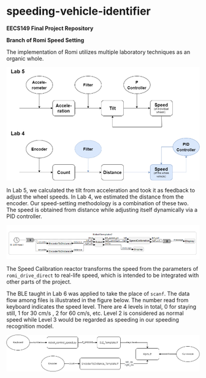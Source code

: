 # speeding-vehicle-identifier
**EECS149 Final Project Repository**

**Branch of Romi Speed Setting**



The implementation of Romi utilizes multiple laboratory techniques as an organic whole.

![SpeedControlArchitecture](https://github.com/anthony-villegas/speeding-vehicle-identifier/blob/Romi/Romi_images/SpeedControlArchitecture.png "SpeedControlArchitecture")

In Lab 5, we calculated the tilt from acceleration and took it as feedback to adjust the wheel speeds. In Lab 4, we estimated the distance from the encoder. Our speed-setting methodology is a combination of these two. The speed is obtained from distance while adjusting itself dynamically via a PID controller.

![RobotModel](https://github.com/anthony-villegas/speeding-vehicle-identifier/blob/Romi/Romi_images/RobotModel.PNG "RobotModel")

The Speed Calibration reactor transforms the speed from the parameters of `romi_drive_direct` to real-life speed, which is intended to be integrated with other parts of the
project.

The BLE taught in Lab 6 was applied to take the place of `scanf`. The data flow among files is illustrated in the figure below. The number read from keyboard indicates the speed level. There are 4 levels in total, 0 for staying still, 1 for 30 cm/s , 2 for 60 cm/s, etc. Level 2 is considered as normal speed while Level 3 would be regarded as speeding in our speeding recognition model.

![Dataflow](https://github.com/anthony-villegas/speeding-vehicle-identifier/blob/Romi/Romi_images/Dataflow.png "Dataflow")
